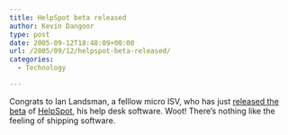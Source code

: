 ```yaml
---
title: HelpSpot beta released
author: Kevin Dangoor
type: post
date: 2005-09-12T18:48:09+00:00
url: /2005/09/12/helpspot-beta-released/
categories:
  - Technology

---
```

Congrats to Ian Landsman, a felllow micro ISV, who has just [released the beta][1] of [HelpSpot][2], his help desk software. Woot! There&#8217;s nothing like the feeling of shipping software.

 [1]: http://www.userscape.com/blog/2005/09/12/helpspot-beta-released/
 [2]: http://www.userscape.com/
